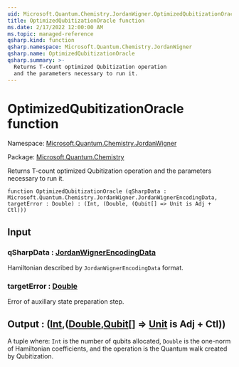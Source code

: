 ```yaml
---
uid: Microsoft.Quantum.Chemistry.JordanWigner.OptimizedQubitizationOracle
title: OptimizedQubitizationOracle function
ms.date: 2/17/2022 12:00:00 AM
ms.topic: managed-reference
qsharp.kind: function
qsharp.namespace: Microsoft.Quantum.Chemistry.JordanWigner
qsharp.name: OptimizedQubitizationOracle
qsharp.summary: >-
  Returns T-count optimized Qubitization operation
  and the parameters necessary to run it.
---
```


# OptimizedQubitizationOracle function

Namespace: [Microsoft.Quantum.Chemistry.JordanWigner](xref:Microsoft.Quantum.Chemistry.JordanWigner)

Package: [Microsoft.Quantum.Chemistry](https://nuget.org/packages/Microsoft.Quantum.Chemistry)


Returns T-count optimized Qubitization operationand the parameters necessary to run it.

```qsharp
function OptimizedQubitizationOracle (qSharpData : Microsoft.Quantum.Chemistry.JordanWigner.JordanWignerEncodingData, targetError : Double) : (Int, (Double, (Qubit[] => Unit is Adj + Ctl)))
```


## Input

### qSharpData : [JordanWignerEncodingData](xref:Microsoft.Quantum.Chemistry.JordanWigner.JordanWignerEncodingData)

Hamiltonian described by `JordanWignerEncodingData` format.


### targetError : [Double](xref:microsoft.quantum.qsharp.valueliterals#double-literals)

Error of auxillary state preparation step.



## Output : ([Int](xref:microsoft.quantum.qsharp.valueliterals#int-literals),([Double](xref:microsoft.quantum.qsharp.valueliterals#double-literals),[Qubit](xref:microsoft.quantum.qsharp.valueliterals#qubit-literals)[] => [Unit](xref:microsoft.quantum.qsharp.valueliterals#unit-literal)  is Adj + Ctl))

A tuple where: `Int` is the number of qubits allocated,`Double` is the one-norm of Hamiltonian coefficients, and the operationis the Quantum walk created by Qubitization.